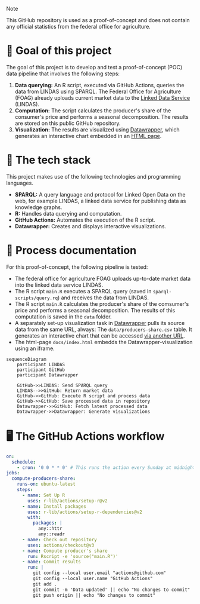 > [!NOTE]
> This GitHub repository is used as a proof-of-concept and does not contain any official statistics from the federal office for agriculture.

# 🎯 Goal of this project

The goal of this project is to develop and test a proof-of-concept (POC) data pipeline that involves the following steps:

1. **Data querying:** An R script, executed via GitHub Actions, queries the data from LINDAS using SPARQL. The Federal Office for Agriculture (FOAG) already uploads current market data to the [Linked Data Service](https://lindas.admin.ch/) (LINDAS).
2. **Computation:** The script calculates the producer's share of the consumer's price and performs a seasonal decomposition. The results are stored on this public GitHub repository.
3. **Visualization:** The results are visualized using [Datawrapper](https://www.datawrapper.de/), which generates an interactive chart embedded in an [HTML page](https://blw-ofag-ufag.github.io/poc-producers-share/).

# 🤖 The tech stack

This project makes use of the following technologies and programming languages.

- **SPARQL:** A query language and protocol for Linked Open Data on the web, for example LINDAS, a linked data service for publishing data as knowledge graphs.
- **R:** Handles data querying and computation.
- **GitHub Actions:** Automates the execution of the R script.
- **Datawrapper:** Creates and displays interactive visualizations.

# 📓 Process documentation

For this proof-of-concept, the following pipeline is tested:

- The federal office for agriculture FOAG uploads up-to-date market data into the linked data service LINDAS.
- The R script `main.R` executes a SPARQL query (saved in `sparql-scripts/query.rq`) and receives the data from LINDAS.
- The R script `main.R` calculates the producer's share of the comsumer's price and performs a seasonal decomposition. The results of this computation is saved in the `data` folder.
- A separately set-up visualization task in [Datawrapper](https://www.datawrapper.de/) pulls its source data from the same URL, always: The `data/producers-share.csv` table. It generates an interactive chart that can be accessed [via another URL](https://datawrapper.dwcdn.net/hdlcx/5/).
- The html-page `docs/index.html` embedds the Datawrapper-visualization using an iframe.

```mermaid
sequenceDiagram
    participant LINDAS
    participant GitHub
    participant Datawrapper

    GitHub->>LINDAS: Send SPARQL query
    LINDAS-->>GitHub: Return market data
    GitHub->>GitHub: Execute R script and process data
    GitHub->>GitHub: Save processed data in repository
    Datawrapper->>GitHub: Fetch latest processed data
    Datawrapper->>Datawrapper: Generate visualizations
```

# 🖥️ The GitHub Actions workflow


```yml
on:
  schedule:
    - cron: '0 0 * * 0' # This runs the action every Sunday at midnight UTC
jobs:
  compute-producers-share:
    runs-on: ubuntu-latest
    steps:
      - name: Set Up R
        uses: r-lib/actions/setup-r@v2
      - name: Install packages
        uses: r-lib/actions/setup-r-dependencies@v2
        with:
          packages: |
            any::httr
            any::readr
      - name: Check out repository
        uses: actions/checkout@v3
      - name: Compute producer's share
        run: Rscript -e 'source("main.R")'
      - name: Commit results
        run: |
          git config --local user.email "actions@github.com"
          git config --local user.name "GitHub Actions"
          git add .
          git commit -m 'Data updated' || echo "No changes to commit"
          git push origin || echo "No changes to commit"
```
